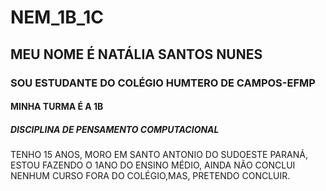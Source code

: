 # NEM_1B_1C
## MEU NOME É NATÁLIA SANTOS NUNES
### SOU ESTUDANTE DO COLÉGIO HUMTERO DE CAMPOS-EFMP
#### MINHA TURMA É A 1B
##### DISCIPLINA DE PENSAMENTO COMPUTACIONAL
TENHO 15 ANOS, MORO EM SANTO ANTONIO DO SUDOESTE PARANÁ, ESTOU FAZENDO O 1ANO DO ENSINO MÉDIO, AINDA NÃO CONCLUI NENHUM CURSO FORA DO COLÉGIO,MAS, PRETENDO CONCLUIR.
